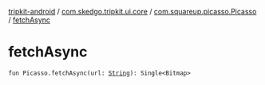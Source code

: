 [tripkit-android](../../index.md) / [com.skedgo.tripkit.ui.core](../index.md) / [com.squareup.picasso.Picasso](index.md) / [fetchAsync](./fetch-async.md)

# fetchAsync

`fun Picasso.fetchAsync(url: `[`String`](https://kotlinlang.org/api/latest/jvm/stdlib/kotlin/-string/index.html)`): Single<Bitmap>`